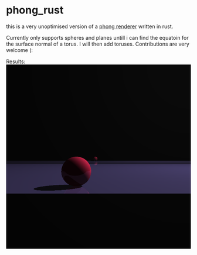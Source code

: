 # phong_rust


this is a very unoptimised version of a [phong renderer](https://en.wikipedia.org/wiki/Phong_shading) written in rust.

Currently only supports spheres and planes untill i can find the equatoin for the surface normal of a torus. I will then add toruses. Contributions are very welcome (:

Results:
![render](output1.png)
